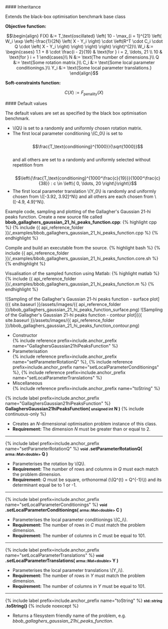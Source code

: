<div class="custom-callout custom-callout-info">
#### Inheritance

Extends the black-box optimisation benchmark base class
</div>

**Objective function:**

$$\begin{align}
F(X) &:= T_\text{oscillated} \left( 10 - \max_{i = 1}^{21} \left( W_i \exp \left(-\frac{1}{2N} \left( X - Y_i \right) \cdot \left(R^T \cdot C_i \cdot Q \cdot \left( X - Y_i \right) \right) \right) \right) \right)^{2}\\
W_i &:= \begin{cases}
1.1 + 8 \cdot \frac{i - 2}{19} & \text{for } i = 2, \ldots, 21 \\
10 & \text{for  } i = 1
\end{cases}\\
N &:= \text{The number of dimensions.}\\
Q &:= \text{Some rotation matrix.}\\
C_i &:= \text{Some local parameter conditionings.}\\
Y_i &:= \text{Some local parameter translations.}
\end{align}$$

**Soft-constraints function:**

$$C(X) := F_\text{penality}(X)$$

<div class="custom-callout custom-callout-info">
#### Default values

The default values are set as specified by the black box optimisation benchmark.

- \\(Q\\) is set to a randomly and uniformly chosen rotation matrix.
- The first local parameter conditioning \\(C_0\\) is set to<br>
  <span style="padding-left: 20px;">
    $$\frac{T_\text{conditioning}^{1000}}{\sqrt{1000}}$$
  </span><br>
  and all others are set to a randomly and uniformly selected without repetition from<br>
  <span style="padding-left: 20px;">
    $$\left\{\frac{T_\text{conditioning}^{1000^\frac{c}{19}}}{1000^\frac{c}{38}} : c \in \left\{ 0, \ldots, 20 \right\}\right\}$$
  </span>
- The first local parameter translation \\(Y_0\\) is randomly and uniformly chosen from \\([-3.92, 3.92]^N\\) and all others are each chosen from \\([-4.9, 4.9]^N\\).
</div>

Example code, sampling and plotting of the Gallagher's Gaussian 21-hi peaks function.
Create a new source file called **bbob_gallaghers_gaussian_21_hi_peaks_function.cpp**:
{% highlight cpp %}
{% include {{ api_reference_folder }}/_examples/bbob_gallaghers_gaussian_21_hi_peaks_function.cpp %}
{% endhighlight %}

Compile and build an executable from the source.
{% highlight bash %}
{% include {{ api_reference_folder }}/_examples/bbob_gallaghers_gaussian_21_hi_peaks_function.core.sh %}
{% endhighlight %}

Visualisation of the sampled function using Matlab:
{% highlight matlab %}
{% include {{ api_reference_folder }}/_examples/bbob_gallaghers_gaussian_21_hi_peaks_function.m %}
{% endhighlight %}

![Sampling of the Gallagher's Gaussian 21-hi peaks function - surface plot]({{ site.baseurl }}/assets/images/{{ api_reference_folder }}/bbob_gallaghers_gaussian_21_hi_peaks_function_surface.png)
![Sampling of the Gallagher's Gaussian 21-hi peaks function - contour plot]({{ site.baseurl }}/assets/images/{{ api_reference_folder }}/bbob_gallaghers_gaussian_21_hi_peaks_function_contour.png)

- Constructor<br>
  {% include reference prefix=include.anchor_prefix name="GallaghersGaussian21hiPeaksFunction" %}
- Parameterisation<br>
  {% include reference prefix=include.anchor_prefix name="setParameterRotationQ" %}, {% include reference prefix=include.anchor_prefix name="setLocalParameterConditionings" %}, {% include reference prefix=include.anchor_prefix name="setLocalParameterTranslations" %}
- Miscellaneous<br>
  {% include reference prefix=include.anchor_prefix name="toString" %}

{% include label prefix=include.anchor_prefix name="GallaghersGaussian21hiPeaksFunction" %}
**GallaghersGaussian21hiPeaksFunction( <small>unsigned int</small> N )** {% include continuous-only %}

- Creates an *N*-dimensional optimisation problem instance of this class.
- **Requirement:** The dimension *N* must be greater than or equal to 2.

---
{% include label prefix=include.anchor_prefix name="setParameterRotationQ" %}
**<small>void</small> .setParameterRotationQ( <small>arma::Mat&lt;double&gt;</small> Q )**

- Parameterises the rotation by \\(Q\\).
- **Requirement:** The number of rows and columns in *Q* must each match the problem dimension.
- **Requirement:** *Q* must be square, orthonormal (\\(Q^{t} = Q^{-1}\\)) and its determinant equal be to 1 or -1.

---
{% include label prefix=include.anchor_prefix name="setLocalParameterConditionings" %}
**<small>void</small> .setLocalParameterConditionings( <small>arma::Mat&lt;double&gt;</small> C )**

- Parameterises the local parameter conditionings \\(C_i\\).
- **Requirement:** The number of rows in *C* must match the problem dimension.
- **Requirement:** The number of columns in *C* must be equal to 101.

---
{% include label prefix=include.anchor_prefix name="setLocalParameterTranslations" %}
**<small>void</small> .setLocalParameterTranslations( <small>arma::Mat&lt;double&gt;</small> Y )**

- Parameterises the local parameter translations \\(Y_i\\).
- **Requirement:** The number of rows in *Y* must match the problem dimension.
- **Requirement:** The number of columns in *Y* must be equal to 101.

---
{% include label prefix=include.anchor_prefix name="toString" %}
**<small>std::string</small> .toString()** {% include noexcept %}

- Returns a filesystem friendly name of the problem, e.g. *bbob_gallaghers_gaussian_21hi_peaks_function*.

